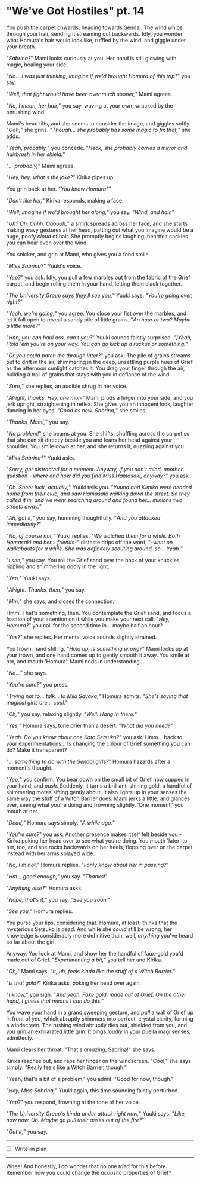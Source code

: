 # "We've Got Hostiles" pt. 14

You push the carpet onwards, heading towards Sendai. The wind whips through your hair, sending it streaming out backwards. Idly, you wonder what Homura's hair would look like, ruffled by the wind, and giggle under your breath.

"*Sabrina?*" Mami looks curiously at you. Her hand is still glowing with magic, healing your side.

"*No... I was just thinking, imagine if we'd brought Homura of this trip?*" you say.

"*Well, that fight would have been over much sooner,*" Mami agrees.

"*No, I mean, her hair,*" you say, waving at your own, wracked by the onrushing wind.

Mami's head tilts, and she seems to consider the image, and giggles softly. "*Ooh,*" she grins. "*Though... she probably has some magic to fix that,*" she adds.

"*Yeah, probably,*" you concede. "*Heck, she probably carries a mirror and hairbrush in her shield.*"

"*... probably,*" Mami agrees.

"*Hey, hey, what's the joke?*" Kirika pipes up.

You grin back at her. "*You know Homura?*"

"*Don't like her,*" Kirika responds, making a face.

"*Well, imagine if we'd brought her along,*" you say. "*Wind, and hair.*"

"*Uh? Oh. Ohhh. Oooooh,*" a smirk spreads across her face, and she starts making wavy gestures at her head, patting out what you imagine would be a huge, poofy *cloud* of hair. She promptly begins laughing, heartfelt cackles you can hear even over the wind.

You snicker, and grin at Mami, who gives you a fond smile.

"*Miss Sabrina?*" Yuuki's voice.

"*Yep?*" you ask. Idly, you pull a few marbles out from the fabric of the Grief carpet, and begin rolling them in your hand, letting them clack together.

"*The University Group says they'll see you,*" Yuuki says. "*You're going over, right?*"

"*Yeah, we're going,*" you agree. You close your fist over the marbles, and let it fall open to reveal a sandy pile of little grains. "*An hour or two? Maybe a little more?*"

"*Hnn, you can haul ass, can't you?*" Yuuki sounds faintly surprised. "*]Yeah, I told 'em you're on your way. You can go kick up a ruckus or something.*"

"*Or you could patch me through later?*" you ask. The pile of grains streams out to drift in the air, shimmering in the deep, unsettling purple hues of Grief as the afternoon sunlight catches it. You drag your finger through the air, building a trail of grains that stays with you in defiance of the wind.

"*Sure,*" she replies, an audible shrug in her voice.

"*Alright, thanks. Hey, one mor-*" Mami prods a finger into your side, and you jerk upright, straightening in reflex. She gives you an innocent look, laughter dancing in her eyes. "*Good as new, Sabrina,*" she smiles.

"*Thanks, Mami,*" you say.

"*No problem!*" she beams at you. She shifts, shuffling across the carpet so that she can sit directly beside you and leans her head against your shoulder. You smile down at her, and she returns it, nuzzling against you.

"*Miss Sabrina?*" Yuuki asks.

"*Sorry, got distracted for a moment. Anyway, if you don't mind, another question - where and how did you find Miss Hamasaki, anyway?*" you ask.

"*Oh. Sheer luck, actually,*" Yuuki tells you. "*Yuuna and Kimiko were headed home from their club, and saw Hamasaki walking down the street. So they called it in, and we went searching around and found her... minions two streets away.*"

"*Ah, got it,*" you say, humming thoughtfully. "*And you attacked immediately?*"

"*No, of course not,*" Yuuki replies. "*We watched them for a while. Both Hamasaki and her... friends-*" distaste drips off the word, "*-went on walkabouts for a while. She was definitely scouting around, so... Yeah.*"

"*I see,*" you say. You roll the Grief sand over the back of your knuckles, rippling and shimmering oddly in the light.

"*Yep,*" Yuuki says.

"*Alright. Thanks, then,*" you say.

"*Mm,*" she says, and closes the connection.

Hmm. That's something, then. You contemplate the Grief sand, and focus a fraction of your attention on it while you make your next call. "*Hey, Homura?*" you call for the second time in... maybe half an hour?

"*Yes?*" she replies. Her mental voice sounds slightly strained.

You frown, hand stilling. "*Hold up, is something wrong?*" Mami looks up at your frown, and one hand comes up to gently smooth it away. You smile at her, and mouth 'Homura'. Mami nods in understanding.

"*No...*" she says.

"*You're sure?*" you press.

"*Trying not to... *talk*... to Miki Sayaka,*" Homura admits. "*She's saying that magical girls are... cool.*"

"*Oh,*" you say, relaxing slightly. "*Well. Hang in there.*"

"*Yes,*" Homura says, tone drier than a desert. "*What did you need?*"

"*Yeah. Do you know about one Kato Setsuko?*" you ask. Hmm... back to your experimentations... Is changing the colour of Grief something you can do? Make it transparent?

"*... something to do with the Sendai girls?*" Homura hazards after a moment's thought.

"*Yep,*" you confirm. You bear down on the small bit of Grief now cupped in your hand, and *push*. Suddenly, it turns a brilliant, shining gold, a handful of shimmering motes sifting gently about. It also lights up in your senses the same way the stuff of a Witch Barrier does. Mami jerks a little, and glances over, seeing what you're doing and frowning slightly. 'One moment,' you mouth at her.

"*Dead,*" Homura says simply. "*A while ago.*"

"*You're sure?*" you ask. Another presence makes itself felt beside you - Kirika poking her head over to see what you're doing. You mouth 'later' to her, too, and she rocks backwards on her heels, flopping over on the carpet instead with her arms splayed wide.

"*No, I'm not,*" Homura replies. "*I only know about her in passing?*"

"*Hm... good enough,*" you say. "*Thanks!*"

"*Anything else?*" Homura asks.

"*Nope, that's it,*" you say. "*See you soon.*"

"*See you,*" Homura replies.

You purse your lips, considering that. Homura, at least, thinks that the mysterious Setsuko is dead. And while she *could* still be wrong, her knowledge is considerably more definitive than, well, *anything* you've heard so far about the girl.

Anyway. You look at Mami, and show her the handful of faux-gold you'd made out of Grief. "*Experimenting a bit,*" you tell her and Kirika.

"*Oh,*" Mami says. "*It, uh, feels kinda like the stuff of a Witch Barrier.*"

"*Is that gold?*" Kirika asks, poking her head over again.

"*I know,*" you sigh. "*And yeah. Fake gold, made out of Grief. On the other hand, I guess that means I can do* this."

You wave your hand in a grand sweeping gesture, and *pull* a wall of Grief up in front of you, which abruptly shimmers into perfect, crystal clarity, forming a windscreen. The rushing wind abruptly dies out, shielded from you, and you grin an exhilarated little grin. It pings *loudly* in your puella magi senses, admittedly.

Mami clears her throat. "That's *amazing*, Sabrina!" she says.

Kirika reaches out, and raps her finger on the windscreen. "Cool," she says simply. "Really feels like a Witch Barrier, though."

"Yeah, that's a bit of a problem," you admit. "Good for now, though."

"*Hey, Miss Sabrina,*" Yuuki again, this time sounding faintly perturbed.

"*Yep?*" you respond, frowning at the tone of her voice.

"*The University Group's kinda under attack right now,*" Yuuki says. "*Like, *now* now. Uh. Maybe go pull their asses out of the fire?*"

"*Got it,*" you say.

---

- [ ] Write-in plan

---

Whee! And honestly, I do wonder that no one *tried* for this before. Remember how you could change the *acoustic* properties of Grief?
